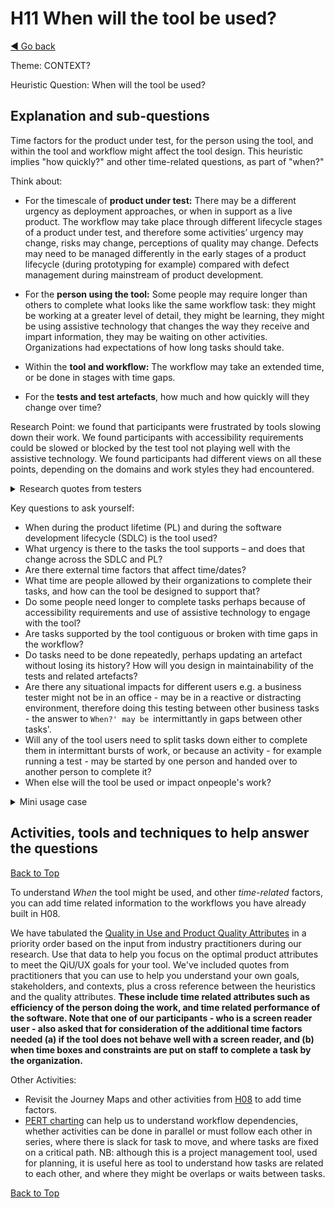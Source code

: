 <a name="TopofPage"></a>
# H11 When will the tool be used?
[◄ Go back](README.md)

Theme: CONTEXT?

Heuristic Question: When will the tool be used?

## Explanation and sub-questions
Time factors for the product under test, for the person using the tool, and within the tool and workflow might affect the tool design.
This heuristic implies "how quickly?" and other time-related questions, as part of "when?"

Think about: 
  
- For the timescale of **product under test:** There may be a different urgency as deployment approaches, or when in support as a live product. The workflow may take place through different lifecycle stages of a product under test, and  therefore some activities’ urgency may change, risks may change, perceptions of quality may change. Defects may need to be managed differently in the early stages of a product lifecycle (during prototyping for example) compared with defect management during mainstream of product development. 

- For the **person using the tool:** Some people may require longer than others to complete what looks like the same workflow task: they might be working at a greater level of detail, they might be learning, they might be using assistive technology that changes the way they receive and impart information, they may be waiting on other activities. Organizations had expectations of how long tasks should take.

- Within the **tool and workflow:** The workflow may take an extended time, or be done in stages with time gaps.

- For the **tests and test artefacts**, how much and how quickly will they change over time?

Research Point: we found that participants were frustrated by tools slowing down their work. We found participants with accessibility requirements could be slowed or blocked by the test tool not playing well with the assistive technology. We found participants had different views on all these points, depending on the domains and work styles they had encountered.

<details close> <summary>Research quotes from testers</summary>
  
*``initially easy to use but impossible to maintain''*

*``We decided it would be too much effort to implement and maintain alongside our ... gui tests''*

*``Easy: write test cases, create test cases, check results, update plans; Difficult: maintain test cases; copy and share test cases; share results of runs; modify test steps''*

*``...running the tests is quite easy. The difficult part is maintaining the tests when it grows massively''*

*``a decision reversed''* about implementing a requested tool and then a new one immediately being chosen by management...

</details>

Key questions to ask yourself:
- When during the product lifetime (PL) and during the software development lifecycle (SDLC) is the tool used?
- What urgency is there to the tasks the tool supports – and does that change across the SDLC and PL?
- Are there external time factors that affect time/dates?
- What time are people allowed by their organizations to complete their tasks, and how can the tool be designed to support that?
- Do some people need longer to complete tasks perhaps because of accessibility requirements and use of assistive technology to engage with the tool?
- Are tasks supported by the tool contiguous or broken with time gaps in the workflow?
- Do tasks need to be done repeatedly, perhaps updating an artefact without losing its history? How will you design in maintainability of the tests and related artefacts?
- Are there any situational impacts for different users e.g. a business tester might not be in an office - may be in a reactive or distracting environment, therefore doing this testing between other business tasks - the answer to `When?' may be `intermittantly in gaps between other tasks'.
- Will any of the tool users need to split tasks down either to complete them in intermittant bursts of work, or because an activity - for example running a test - may be started by one person and handed over to another person to complete it?
- When else will the tool be used or impact onpeople's work?

<details close> <summary>Mini usage case</summary>
In one case study, the organization was working with SAAS software. They commented that although asking when during the SDLC the tool is used is a useful question, for their context a more useful question could be 
 <i>``Do some tasks need longer to complete (causing the tasks to be split up over a longer time period)?’’ </i>
 They said ``Tool is sometimes used for a specific project, after which usage drops or ends. ... mainly used for testing projects, as well as testing managed applications. As a SaaS tool, we keep developing in order for the application to stay relevant and prolong the tool’s life span indefinitely.''
 The way the tool is delivered changes the design decisions and which heuristics/questions are relevant. This affected how H11 and H12 were used in this orgaization.
  
</details>

## Activities, tools and techniques to help answer the questions

 [Back to Top](#TopofPage)

To understand *When* the tool might be used, and other *time-related* factors, you can add time related information to the workflows you have already built in H08.

We have tabulated the [Quality in Use and Product Quality Attributes](Qualityattributesv2.md) in a priority order based on the input from industry practitioners during our research. Use that data to help you focus on the optimal product attributes to meet the QiU/UX goals for your tool. We've included quotes from practitioners that you can use to help you understand your own goals, stakeholders, and contexts, plus a cross reference between the heuristics and the quality attributes. **These include time related attributes such as efficiency of the person doing the work, and time related performance of the software. Note that one of our participants - who is a screen reader user - also asked that for consideration of the additional time factors needed (a) if the tool does not behave well with a screen reader, and (b) when time boxes and constraints are put on staff to complete a task by the organization.**


Other Activities:
- Revisit the Journey Maps and other activities from [H08](H08-What-workflows-will-the-tool-be-part-of.md) to add time factors.
- [PERT charting](https://www.smartdraw.com/pert-chart/examples/pert-chart-template/) can help us to understand workflow dependencies, whether activities can be done in parallel or must follow each other in series, where there is slack for  task to move, and where tasks are fixed on a critical path. NB: although this is a project management tool, used for planning, it is useful here as tool to understand how tasks are related to each other, and where they might be overlaps or waits between tasks. 

 [Back to Top](#TopofPage)
